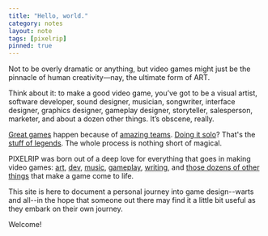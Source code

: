 ```yaml
---
title: "Hello, world."
category: notes
layout: note
tags: [pixelrip]
pinned: true
---
```



Not to be overly dramatic or anything, but video games might just be the pinnacle of human creativity—nay, the ultimate form of ART.

Think about it: to make a good video game, you’ve got to be a visual artist, software developer, sound designer, musician, songwriter, interface designer, graphics designer, gameplay designer, storyteller, salesperson, marketer, and about a dozen other things. It’s obscene, really.

[Great games](https://www.kojimaproductions.jp/en/death-stranding-dc) happen because of [amazing teams](https://en.wikipedia.org/wiki/Kojima_Productions). [Doing it solo](https://www.stardewvalley.net)? That's the [stuff of legends](https://en.wikipedia.org/wiki/Eric_Barone). The whole process is nothing short of magical.

PIXELRIP was born out of a deep love for everything that goes in making video games: [art](/tags/art/), [dev](/tags/dev/), [music](/tags/music/), [gameplay](/tags/gameplay/), [writing](/tags/writing/), and [those dozens of other things](/all/) that make a game come to life.

This site is here to document a personal journey into game design--warts and all--in the hope that someone out there may find it a little bit useful as they embark on their own journey. 

Welcome!